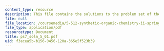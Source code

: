 ```yaml
---
content_type: resource
description: This file contains the solutions to the problem set of the course.
file: null
file_location: /coursemedia/5-512-synthetic-organic-chemistry-ii-spring-2005/f3acea5bb1560456120a365e5f523b39_ps7_soln_5_01.pdf
file_type: application/pdf
resourcetype: Document
title: ps7_soln_5_01.pdf
uid: f3acea5b-b156-0456-120a-365e5f523b39
---
```

